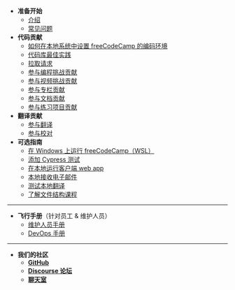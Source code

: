 - **准备开始**
  - [介绍](index.md "为 freeCodeCamp.org 社区贡献")
  - [常见问题](FAQ.md)
- **代码贡献**
  - [如何在本地系统中设置 freeCodeCamp 的编码环境](how-to-setup-freecodecamp-locally.md)
  - [代码库最佳实践](codebase-best-practices.md)
  - [拉取请求](how-to-open-a-pull-request.md)
  - [参与编程挑战贡献](how-to-work-on-coding-challenges.md)
  - [参与视频挑战贡献](how-to-help-with-video-challenges.md)
  - [参与专栏贡献](how-to-work-on-the-news-theme.md)
  - [参与文档贡献](how-to-work-on-the-docs-theme.md)
  - [参与练习项目贡献](how-to-work-on-practice-projects.md)
- **翻译贡献**
  - [参与翻译](how-to-translate-files.md)
  - [参与校对](how-to-proofread-files.md)
- **可选指南**
  - [在 Windows 上运行 freeCodeCamp（WSL）](how-to-setup-wsl.md)
  - [添加 Cypress 测试](how-to-add-cypress-tests.md)
  - [在本地运行客户端 web app](how-to-work-on-localized-client-webapp.md)
  - [本地接收电子邮件](how-to-catch-outgoing-emails-locally.md)
  - [测试本地翻译](how-to-test-translations-locally.md)
  - [了解文件结构课程](curriculum-file-structure.md)

---

- **飞行手册**（针对员工  &  维护人员）
  - [维护人员手册](moderator-handbook.md)
  - [DevOps 手册](devops.md)

---

- **我们的社区**
  - [**GitHub**](https://github.com/freecodecamp/freecodecamp)
  - [**Discourse 论坛**](https://freecodecamp.org/forum/c/contributors)
  - [**聊天室**](https://chat.freecodecamp.org/home)
